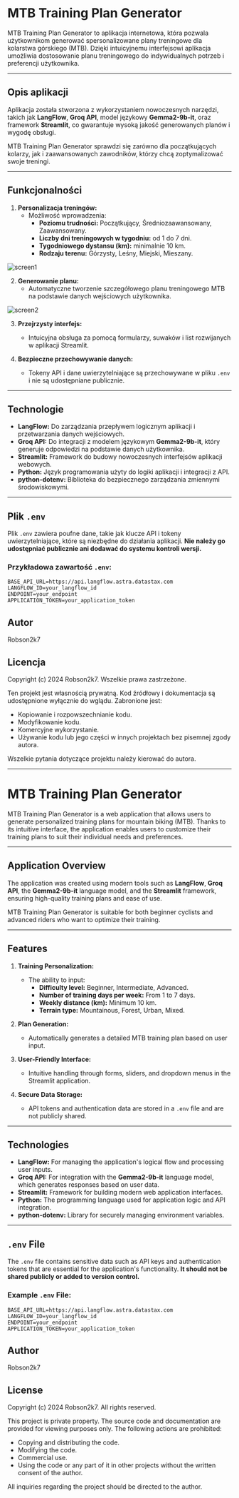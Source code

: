 # MTB Training Plan Generator

MTB Training Plan Generator to aplikacja internetowa, która pozwala użytkownikom generować spersonalizowane plany treningowe dla kolarstwa górskiego (MTB). Dzięki intuicyjnemu interfejsowi aplikacja umożliwia dostosowanie planu treningowego do indywidualnych potrzeb i preferencji użytkownika.

---

## **Opis aplikacji**
Aplikacja została stworzona z wykorzystaniem nowoczesnych narzędzi, takich jak **LangFlow**, **Groq API**, model językowy **Gemma2-9b-it**, oraz framework **Streamlit**, co gwarantuje wysoką jakość generowanych planów i wygodę obsługi. 

MTB Training Plan Generator sprawdzi się zarówno dla początkujących kolarzy, jak i zaawansowanych zawodników, którzy chcą zoptymalizować swoje treningi.

---

## **Funkcjonalności**
1. **Personalizacja treningów:**
   - Możliwość wprowadzenia:
     - **Poziomu trudności:** Początkujący, Średniozaawansowany, Zaawansowany.
     - **Liczby dni treningowych w tygodniu:** od 1 do 7 dni.
     - **Tygodniowego dystansu (km):** minimalnie 10 km.
     - **Rodzaju terenu:** Górzysty, Leśny, Miejski, Mieszany.

![screen1](https://github.com/user-attachments/assets/9594d0e1-a3da-4231-b88d-fc28e6d31756)


2. **Generowanie planu:**
   - Automatyczne tworzenie szczegółowego planu treningowego MTB na podstawie danych wejściowych użytkownika.

![screen2](https://github.com/user-attachments/assets/8d3249a2-a944-4986-ba0b-5f56f2621463)


3. **Przejrzysty interfejs:**
   - Intuicyjna obsługa za pomocą formularzy, suwaków i list rozwijanych w aplikacji Streamlit.

4. **Bezpieczne przechowywanie danych:**
   - Tokeny API i dane uwierzytelniające są przechowywane w pliku `.env` i nie są udostępniane publicznie.

---

## **Technologie**
- **LangFlow:** Do zarządzania przepływem logicznym aplikacji i przetwarzania danych wejściowych.
- **Groq API:** Do integracji z modelem językowym **Gemma2-9b-it**, który generuje odpowiedzi na podstawie danych użytkownika.
- **Streamlit:** Framework do budowy nowoczesnych interfejsów aplikacji webowych.
- **Python:** Język programowania użyty do logiki aplikacji i integracji z API.
- **python-dotenv:** Biblioteka do bezpiecznego zarządzania zmiennymi środowiskowymi.

---

## **Plik `.env`**
Plik `.env` zawiera poufne dane, takie jak klucze API i tokeny uwierzytelniające, które są niezbędne do działania aplikacji. **Nie należy go udostępniać publicznie ani dodawać do systemu kontroli wersji.**

### **Przykładowa zawartość `.env`:**
```plaintext
BASE_API_URL=https://api.langflow.astra.datastax.com
LANGFLOW_ID=your_langflow_id
ENDPOINT=your_endpoint
APPLICATION_TOKEN=your_application_token
```
## **Autor**
Robson2k7

## **Licencja**
Copyright (c) 2024 Robson2k7. Wszelkie prawa zastrzeżone.

Ten projekt jest własnością prywatną. Kod źródłowy i dokumentacja są udostępnione wyłącznie do wglądu. Zabronione jest:
- Kopiowanie i rozpowszechnianie kodu.
- Modyfikowanie kodu.
- Komercyjne wykorzystanie.
- Używanie kodu lub jego części w innych projektach bez pisemnej zgody autora.

Wszelkie pytania dotyczące projektu należy kierować do autora.

-------------------------------------------------------------------------------------------------------------

# MTB Training Plan Generator

MTB Training Plan Generator is a web application that allows users to generate personalized training plans for mountain biking (MTB). Thanks to its intuitive interface, the application enables users to customize their training plans to suit their individual needs and preferences.

---

## **Application Overview**
The application was created using modern tools such as **LangFlow**, **Groq API**, the **Gemma2-9b-it** language model, and the **Streamlit** framework, ensuring high-quality training plans and ease of use.

MTB Training Plan Generator is suitable for both beginner cyclists and advanced riders who want to optimize their training.

---

## **Features**
1. **Training Personalization:**
   - The ability to input:
     - **Difficulty level:** Beginner, Intermediate, Advanced.
     - **Number of training days per week:** From 1 to 7 days.
     - **Weekly distance (km):** Minimum 10 km.
     - **Terrain type:** Mountainous, Forest, Urban, Mixed.

2. **Plan Generation:**
   - Automatically generates a detailed MTB training plan based on user input.

3. **User-Friendly Interface:**
   - Intuitive handling through forms, sliders, and dropdown menus in the Streamlit application.

4. **Secure Data Storage:**
   - API tokens and authentication data are stored in a `.env` file and are not publicly shared.

---

## **Technologies**
- **LangFlow:** For managing the application's logical flow and processing user inputs.
- **Groq API:** For integration with the **Gemma2-9b-it** language model, which generates responses based on user data.
- **Streamlit:** Framework for building modern web application interfaces.
- **Python:** The programming language used for application logic and API integration.
- **python-dotenv:** Library for securely managing environment variables.

---

## **`.env` File**
The `.env` file contains sensitive data such as API keys and authentication tokens that are essential for the application's functionality. **It should not be shared publicly or added to version control.**

### **Example `.env` File:**
```plaintext
BASE_API_URL=https://api.langflow.astra.datastax.com
LANGFLOW_ID=your_langflow_id
ENDPOINT=your_endpoint
APPLICATION_TOKEN=your_application_token
```

## **Author**
Robson2k7

## **License**

Copyright (c) 2024 Robson2k7. All rights reserved.

This project is private property. The source code and documentation are provided for viewing purposes only. The following actions are prohibited:

- Copying and distributing the code.
- Modifying the code.
- Commercial use.
- Using the code or any part of it in other projects without the written consent of the author.

All inquiries regarding the project should be directed to the author.
